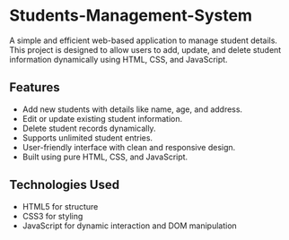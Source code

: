 # Students-Management-System

A simple and efficient web-based application to manage student details. This project is designed to allow users to add, update, and delete student information dynamically using HTML, CSS, and JavaScript.

## Features
- Add new students with details like name, age, and address.
- Edit or update existing student information.
- Delete student records dynamically.
- Supports unlimited student entries.
- User-friendly interface with clean and responsive design.
- Built using pure HTML, CSS, and JavaScript.

## Technologies Used
- HTML5 for structure
- CSS3 for styling
- JavaScript for dynamic interaction and DOM manipulation

